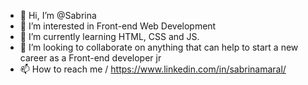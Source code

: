 - 👋 Hi, I’m @Sabrina
- 👀 I’m interested in Front-end Web Development
- 🌱 I’m currently learning HTML, CSS and JS.
- 💞️ I’m looking to collaborate on anything that can help to start a new career as a Front-end developer jr
- 📫 How to reach me / https://www.linkedin.com/in/sabrinamaral/


<!---
IdBrandNew/IdBrandNew is a ✨ special ✨ repository because its `README.md` (this file) appears on your GitHub profile.
You can click the Preview link to take a look at your changes.
--->
